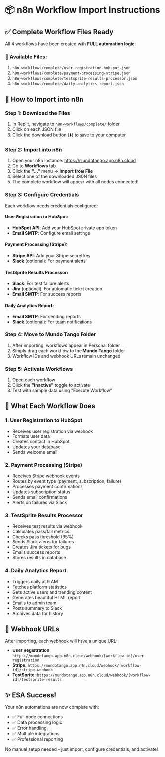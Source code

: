# 📦 n8n Workflow Import Instructions

## ✅ Complete Workflow Files Ready

All 4 workflows have been created with **FULL automation logic**:

### 📁 Available Files:
1. `n8n-workflows/complete/user-registration-hubspot.json`
2. `n8n-workflows/complete/payment-processing-stripe.json`
3. `n8n-workflows/complete/testsprite-results-processor.json`
4. `n8n-workflows/complete/daily-analytics-report.json`

## 🚀 How to Import into n8n

### Step 1: Download the Files
1. In Replit, navigate to `n8n-workflows/complete/` folder
2. Click on each JSON file
3. Click the download button (⬇️) to save to your computer

### Step 2: Import into n8n
1. Open your n8n instance: https://mundotango.app.n8n.cloud
2. Go to **Workflows** tab
3. Click the **"..."** menu → **Import from File**
4. Select one of the downloaded JSON files
5. The complete workflow will appear with all nodes connected!

### Step 3: Configure Credentials
Each workflow needs credentials configured:

#### User Registration to HubSpot:
- **HubSpot API**: Add your HubSpot private app token
- **Email SMTP**: Configure email settings

#### Payment Processing (Stripe):
- **Stripe API**: Add your Stripe secret key
- **Slack** (optional): For payment alerts

#### TestSprite Results Processor:
- **Slack**: For test failure alerts
- **Jira** (optional): For automatic ticket creation
- **Email SMTP**: For success reports

#### Daily Analytics Report:
- **Email SMTP**: For sending reports
- **Slack** (optional): For team notifications

### Step 4: Move to Mundo Tango Folder
1. After importing, workflows appear in Personal folder
2. Simply drag each workflow to the **Mundo Tango** folder
3. Workflow IDs and webhook URLs remain unchanged

### Step 5: Activate Workflows
1. Open each workflow
2. Click the **"Inactive"** toggle to activate
3. Test with sample data using "Execute Workflow"

## 🎯 What Each Workflow Does

### 1. User Registration to HubSpot
- Receives user registration via webhook
- Formats user data
- Creates contact in HubSpot
- Updates your database
- Sends welcome email

### 2. Payment Processing (Stripe)
- Receives Stripe webhook events
- Routes by event type (payment, subscription, failure)
- Processes payment confirmations
- Updates subscription status
- Sends email confirmations
- Alerts on failures via Slack

### 3. TestSprite Results Processor
- Receives test results via webhook
- Calculates pass/fail metrics
- Checks pass threshold (95%)
- Sends Slack alerts for failures
- Creates Jira tickets for bugs
- Emails success reports
- Stores results in database

### 4. Daily Analytics Report
- Triggers daily at 9 AM
- Fetches platform statistics
- Gets active users and trending content
- Generates beautiful HTML report
- Emails to admin team
- Posts summary to Slack
- Archives data for history

## 🔧 Webhook URLs

After importing, each webhook will have a unique URL:
- **User Registration**: `https://mundotango.app.n8n.cloud/webhook/[workflow-id]/user-registration`
- **Stripe**: `https://mundotango.app.n8n.cloud/webhook/[workflow-id]/stripe-webhook`
- **TestSprite**: `https://mundotango.app.n8n.cloud/webhook/[workflow-id]/testsprite-results`

## ✨ ESA Success!

Your n8n automations are now complete with:
- ✅ Full node connections
- ✅ Data processing logic
- ✅ Error handling
- ✅ Multiple integrations
- ✅ Professional reporting

No manual setup needed - just import, configure credentials, and activate!